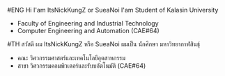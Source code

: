 #ENG
Hi I'am ItsNickKungZ or SueaNoi
I'am Student of Kalasin University
  - Faculty of Engineering and Industrial Technology
  - Computer Engineering and Automation (CAE#64)

#TH
สวัสดี ผม ItsNickKungZ หรือ SueaNoi
ผมเป็น นักศึกษา มหาวิทยากาฬสินธุ์
  - คณะ วิศวกรรมศาสตร์และเทคโนโลยีอุตสาหกรรม
  - สาขา วิศวกรรมคอมพิวเตอร์และรับบอัตโนมัติ (CAE#64)
